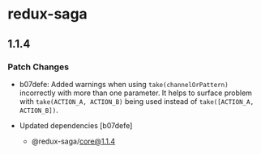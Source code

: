 # redux-saga

## 1.1.4
### Patch Changes

- b07defe: Added warnings when using `take(channelOrPattern)` incorrectly with more than one parameter. It helps to surface problem with `take(ACTION_A, ACTION_B)` being used instead of `take([ACTION_A, ACTION_B])`.

- Updated dependencies [b07defe]
  - @redux-saga/core@1.1.4
